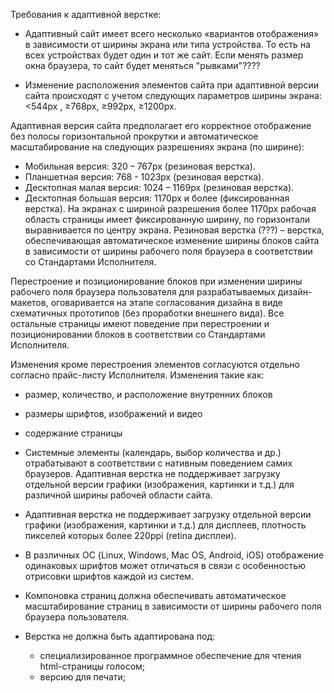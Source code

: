
Требования к адаптивной верстке:

*  Адаптивный сайт имеет всего несколько «вариантов отображения» в зависимости от ширины экрана или типа устройства. То есть на всех устройствах будет один и тот же сайт. Если менять размер окна браузера, то сайт будет меняться "рывками"????

* Изменение расположения элементов сайта при адаптивной версии сайта происходят с учетом следующих параметров ширины экрана: <544px ,  ≥768px, ≥992px, ≥1200px.

Адаптивная версия сайта предполагает его корректное отображение без полосы горизонтальной прокрутки и автоматическое масштабирование на следующих разрешениях экрана (по ширине):
* Мобильная версия: 320 – 767px (резиновая верстка).
* Планшетная версия: 768 - 1023px (резиновая верстка).
*	Десктопная малая версия: 1024 – 1169px (резиновая верстка).
* 	Десктопная большая версия: 1170px и более (фиксированная верстка).
На экранах с шириной разрешения более 1170px рабочая область страницы имеет фиксированную ширину, по горизонтали выравнивается по центру экрана.
Резиновая верстка (???) – верстка, обеспечивающая автоматическое изменение ширины блоков сайта в зависимости от ширины рабочего поля браузера в соответствии со Стандартами Исполнителя. 

Перестроение и позиционирование блоков при изменении ширины рабочего поля браузера пользователя для разрабатываемых дизайн-макетов, оговаривается на этапе согласования дизайна в виде схематичных прототипов (без проработки внешнего вида). Все остальные страницы имеют поведение при перестроении и позиционировании блоков в соответствии со Стандартами Исполнителя.

Изменения кроме перестроения элементов согласуются отдельно согласно прайс-листу Исполнителя. Изменения такие как:
   * размер, количество, и расположение внутренних блоков
   * размеры шрифтов, изображений и видео
   * содержание страницы

* Системные элементы (календарь, выбор количества и др.) отрабатывают в соответствии с нативным поведением самих браузеров. 
Адаптивная верстка не поддерживает загрузку отдельной версии графики (изображения, картинки и т.д.) для различной ширины рабочей области сайта.

* Адаптивная верстка не поддерживает загрузку отдельной версии графики (изображения, картинки и т.д.) для дисплеев, плотность пикселей которых более 220ppi (retina дисплеи).

* В различных ОС (Linux, Windows, Mac OS, Android, iOS) отображение одинаковых шрифтов может отличаться в связи с особенностью отрисовки шрифтов каждой из систем.

* Компоновка страниц должна обеспечивать автоматическое масштабирование страниц в зависимости от ширины рабочего поля браузера пользователя.

* Верстка не должна быть адаптирована под:
  * специализированное программное обеспечение для чтения html-страницы голосом;
  * версию для печати;

